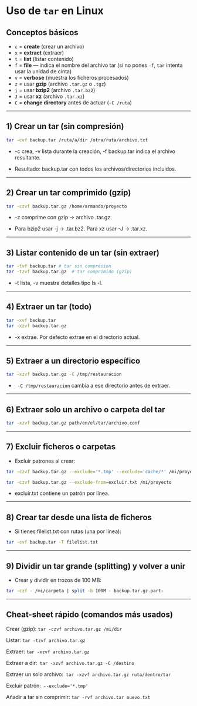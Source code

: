 # Uso de `tar` en Linux 

## Conceptos básicos
- `c` = **create** (crear un archivo)
- `x` = **extract** (extraer)
- `t` = **list** (listar contenido)
- `f` = **file** — indica el nombre del archivo tar (si no pones `-f`, `tar` intenta usar la unidad de cinta)
- `v` = **verbose** (muestra los ficheros procesados)
- `z` = usar **gzip** (archivo `.tar.gz` o `.tgz`)
- `j` = usar **bzip2** (archivo `.tar.bz2`)
- `J` = usar **xz** (archivo `.tar.xz`)
- `C` = **change directory** antes de actuar (`-C /ruta`)

---

## 1) Crear un tar (sin compresión)
```bash
tar -cvf backup.tar /ruta/a/dir /otra/ruta/archivo.txt
```
* -c crea, -v lista durante la creación, -f backup.tar indica el archivo resultante.

* Resultado: backup.tar con todos los archivos/directorios incluidos.

---

## 2) Crear un tar comprimido (gzip)
```bash
tar -czvf backup.tar.gz /home/armando/proyecto
```
* -z comprime con gzip -> archivo .tar.gz.

* Para bzip2 usar -j -> .tar.bz2. Para xz usar -J -> .tar.xz.
---

## 3) Listar contenido de un tar (sin extraer)
```bash
tar -tvf backup.tar # tar sin compresion 
tar -tzvf backup.tar.gz  # tar comprimido (gzip)
```
* -t lista, -v muestra detalles tipo ls -l.

---

## 4) Extraer un tar (todo)
```bash
tar -xvf backup.tar
tar -xzvf backup.tar.gz
```
* -x extrae. Por defecto extrae en el directorio actual.
---

## 5) Extraer a un directorio específico
```bash
tar -xzvf backup.tar.gz -C /tmp/restauracion
```
* ` -C /tmp/restauracion` cambia a ese directorio antes de extraer.
---

## 6) Extraer solo un archivo o carpeta del tar
```bash
tar -xzvf backup.tar.gz path/en/el/tar/archivo.conf

```

---


## 7) Excluir ficheros o carpetas
* Excluir patrones al crear:
```bash
tar -czvf backup.tar.gz --exclude='*.tmp' --exclude='cache/*' /mi/proyecto

```

```bash
tar -czvf backup.tar.gz --exclude-from=excluir.txt /mi/proyecto
```
* excluir.txt contiene un patrón por línea.

---

## 8) Crear tar desde una lista de ficheros

* Si tienes filelist.txt con rutas (una por línea):
```bash
tar -cvf backup.tar -T filelist.txt
``` 

---

## 9) Dividir un tar grande (splitting) y volver a unir

* Crear y dividir en trozos de 100 MB:

```bash
tar -czf - /mi/carpeta | split -b 100M - backup.tar.gz.part-
```

---


## Cheat-sheet rápido (comandos más usados)

Crear (gzip): `tar -czvf archivo.tar.gz /mi/dir`

Listar: `tar -tzvf archivo.tar.gz`

Extraer: `tar -xzvf archivo.tar.gz`

Extraer a dir:` tar -xzvf archivo.tar.gz -C /destino`

Extraer un solo archivo:` tar -xzvf archivo.tar.gz ruta/dentro/tar`

Excluir patrón:` --exclude='*.tmp'`

Añadir a tar sin comprimir: `tar -rvf archivo.tar nuevo.txt `








